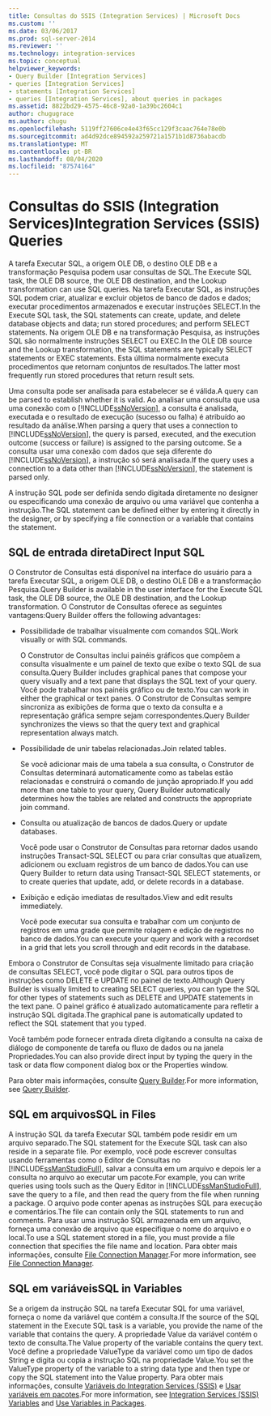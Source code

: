 ```yaml
---
title: Consultas do SSIS (Integration Services) | Microsoft Docs
ms.custom: ''
ms.date: 03/06/2017
ms.prod: sql-server-2014
ms.reviewer: ''
ms.technology: integration-services
ms.topic: conceptual
helpviewer_keywords:
- Query Builder [Integration Services]
- queries [Integration Services]
- statements [Integration Services]
- queries [Integration Services], about queries in packages
ms.assetid: 8822bd29-4575-46c8-92a0-1a39bc2604c1
author: chugugrace
ms.author: chugu
ms.openlocfilehash: 5119ff27606ce4e43f65cc129f3caac764e78e0b
ms.sourcegitcommit: ad4d92dce894592a259721a1571b1d8736abacdb
ms.translationtype: MT
ms.contentlocale: pt-BR
ms.lasthandoff: 08/04/2020
ms.locfileid: "87574164"
---
```

# <a name="integration-services-ssis-queries"></a><span data-ttu-id="d979b-102">Consultas do SSIS (Integration Services)</span><span class="sxs-lookup"><span data-stu-id="d979b-102">Integration Services (SSIS) Queries</span></span>
  <span data-ttu-id="d979b-103">A tarefa Executar SQL, a origem OLE DB, o destino OLE DB e a transformação Pesquisa podem usar consultas de SQL.</span><span class="sxs-lookup"><span data-stu-id="d979b-103">The Execute SQL task, the OLE DB source, the OLE DB destination, and the Lookup transformation can use SQL queries.</span></span> <span data-ttu-id="d979b-104">Na tarefa Executar SQL, as instruções SQL podem criar, atualizar e excluir objetos de banco de dados e dados; executar procedimentos armazenados e executar instruções SELECT.</span><span class="sxs-lookup"><span data-stu-id="d979b-104">In the Execute SQL task, the SQL statements can create, update, and delete database objects and data; run stored procedures; and perform SELECT statements.</span></span> <span data-ttu-id="d979b-105">Na origem OLE DB e na transformação Pesquisa, as instruções SQL são normalmente instruções SELECT ou EXEC.</span><span class="sxs-lookup"><span data-stu-id="d979b-105">In the OLE DB source and the Lookup transformation, the SQL statements are typically SELECT statements or EXEC statements.</span></span> <span data-ttu-id="d979b-106">Esta última normalmente executa procedimentos que retornam conjuntos de resultados.</span><span class="sxs-lookup"><span data-stu-id="d979b-106">The latter most frequently run stored procedures that return result sets.</span></span>  
  
 <span data-ttu-id="d979b-107">Uma consulta pode ser analisada para estabelecer se é válida.</span><span class="sxs-lookup"><span data-stu-id="d979b-107">A query can be parsed to establish whether it is valid.</span></span> <span data-ttu-id="d979b-108">Ao analisar uma consulta que usa uma conexão com o [!INCLUDE[ssNoVersion](../includes/ssnoversion-md.md)], a consulta é analisada, executada e o resultado de execução (sucesso ou falha) é atribuído ao resultado da análise.</span><span class="sxs-lookup"><span data-stu-id="d979b-108">When parsing a query that uses a connection to [!INCLUDE[ssNoVersion](../includes/ssnoversion-md.md)], the query is parsed, executed, and the execution outcome (success or failure) is assigned to the parsing outcome.</span></span> <span data-ttu-id="d979b-109">Se a consulta usar uma conexão com dados que seja diferente do [!INCLUDE[ssNoVersion](../includes/ssnoversion-md.md)], a instrução só será analisada.</span><span class="sxs-lookup"><span data-stu-id="d979b-109">If the query uses a connection to a data other than [!INCLUDE[ssNoVersion](../includes/ssnoversion-md.md)], the statement is parsed only.</span></span>  
  
 <span data-ttu-id="d979b-110">A instrução SQL pode ser definida sendo digitada diretamente no designer ou especificando uma conexão de arquivo ou uma variável que contenha a instrução.</span><span class="sxs-lookup"><span data-stu-id="d979b-110">The SQL statement can be defined either by entering it directly in the designer, or by specifying a file connection or a variable that contains the statement.</span></span>  
  
## <a name="direct-input-sql"></a><span data-ttu-id="d979b-111">SQL de entrada direta</span><span class="sxs-lookup"><span data-stu-id="d979b-111">Direct Input SQL</span></span>  
 <span data-ttu-id="d979b-112">O Construtor de Consultas está disponível na interface do usuário para a tarefa Executar SQL, a origem OLE DB, o destino OLE DB e a transformação Pesquisa.</span><span class="sxs-lookup"><span data-stu-id="d979b-112">Query Builder is available in the user interface for the Execute SQL task, the OLE DB source, the OLE DB destination, and the Lookup transformation.</span></span> <span data-ttu-id="d979b-113">O Construtor de Consultas oferece as seguintes vantagens:</span><span class="sxs-lookup"><span data-stu-id="d979b-113">Query Builder offers the following advantages:</span></span>  
  
-   <span data-ttu-id="d979b-114">Possibilidade de trabalhar visualmente com comandos SQL.</span><span class="sxs-lookup"><span data-stu-id="d979b-114">Work visually or with SQL commands.</span></span>  
  
     <span data-ttu-id="d979b-115">O Construtor de Consultas inclui painéis gráficos que compõem a consulta visualmente e um painel de texto que exibe o texto SQL de sua consulta.</span><span class="sxs-lookup"><span data-stu-id="d979b-115">Query Builder includes graphical panes that compose your query visually and a text pane that displays the SQL text of your query.</span></span> <span data-ttu-id="d979b-116">Você pode trabalhar nos painéis gráfico ou de texto.</span><span class="sxs-lookup"><span data-stu-id="d979b-116">You can work in either the graphical or text panes.</span></span> <span data-ttu-id="d979b-117">O Construtor de Consultas sempre sincroniza as exibições de forma que o texto da consulta e a representação gráfica sempre sejam correspondentes.</span><span class="sxs-lookup"><span data-stu-id="d979b-117">Query Builder synchronizes the views so that the query text and graphical representation always match.</span></span>  
  
-   <span data-ttu-id="d979b-118">Possibilidade de unir tabelas relacionadas.</span><span class="sxs-lookup"><span data-stu-id="d979b-118">Join related tables.</span></span>  
  
     <span data-ttu-id="d979b-119">Se você adicionar mais de uma tabela a sua consulta, o Construtor de Consultas determinará automaticamente como as tabelas estão relacionadas e construirá o comando de junção apropriado.</span><span class="sxs-lookup"><span data-stu-id="d979b-119">If you add more than one table to your query, Query Builder automatically determines how the tables are related and constructs the appropriate join command.</span></span>  
  
-   <span data-ttu-id="d979b-120">Consulta ou atualização de bancos de dados.</span><span class="sxs-lookup"><span data-stu-id="d979b-120">Query or update databases.</span></span>  
  
     <span data-ttu-id="d979b-121">Você pode usar o Construtor de Consultas para retornar dados usando instruções Transact-SQL SELECT ou para criar consultas que atualizem, adicionem ou excluam registros de um banco de dados.</span><span class="sxs-lookup"><span data-stu-id="d979b-121">You can use Query Builder to return data using Transact-SQL SELECT statements, or to create queries that update, add, or delete records in a database.</span></span>  
  
-   <span data-ttu-id="d979b-122">Exibição e edição imediatas de resultados.</span><span class="sxs-lookup"><span data-stu-id="d979b-122">View and edit results immediately.</span></span>  
  
     <span data-ttu-id="d979b-123">Você pode executar sua consulta e trabalhar com um conjunto de registros em uma grade que permite rolagem e edição de registros no banco de dados.</span><span class="sxs-lookup"><span data-stu-id="d979b-123">You can execute your query and work with a recordset in a grid that lets you scroll through and edit records in the database.</span></span>  
  
 <span data-ttu-id="d979b-124">Embora o Construtor de Consultas seja visualmente limitado para criação de consultas SELECT, você pode digitar o SQL para outros tipos de instruções como DELETE e UPDATE no painel de texto.</span><span class="sxs-lookup"><span data-stu-id="d979b-124">Although Query Builder is visually limited to creating SELECT queries, you can type the SQL for other types of statements such as DELETE and UPDATE statements in the text pane.</span></span> <span data-ttu-id="d979b-125">O painel gráfico é atualizado automaticamente para refletir a instrução SQL digitada.</span><span class="sxs-lookup"><span data-stu-id="d979b-125">The graphical pane is automatically updated to reflect the SQL statement that you typed.</span></span>  
  
 <span data-ttu-id="d979b-126">Você também pode fornecer entrada direta digitando a consulta na caixa de diálogo de componente de tarefa ou fluxo de dados ou na janela Propriedades.</span><span class="sxs-lookup"><span data-stu-id="d979b-126">You can also provide direct input by typing the query in the task or data flow component dialog box or the Properties window.</span></span>  
  
 <span data-ttu-id="d979b-127">Para obter mais informações, consulte [Query Builder](../../2014/integration-services/query-builder.md).</span><span class="sxs-lookup"><span data-stu-id="d979b-127">For more information, see [Query Builder](../../2014/integration-services/query-builder.md).</span></span>  
  
## <a name="sql-in-files"></a><span data-ttu-id="d979b-128">SQL em arquivos</span><span class="sxs-lookup"><span data-stu-id="d979b-128">SQL in Files</span></span>  
 <span data-ttu-id="d979b-129">A instrução SQL da tarefa Executar SQL também pode residir em um arquivo separado.</span><span class="sxs-lookup"><span data-stu-id="d979b-129">The SQL statement for the Execute SQL task can also reside in a separate file.</span></span> <span data-ttu-id="d979b-130">Por exemplo, você pode escrever consultas usando ferramentas como o Editor de Consultas no [!INCLUDE[ssManStudioFull](../includes/ssmanstudiofull-md.md)], salvar a consulta em um arquivo e depois ler a consulta no arquivo ao executar um pacote.</span><span class="sxs-lookup"><span data-stu-id="d979b-130">For example, you can write queries using tools such as the Query Editor in [!INCLUDE[ssManStudioFull](../includes/ssmanstudiofull-md.md)], save the query to a file, and then read the query from the file when running a package.</span></span> <span data-ttu-id="d979b-131">O arquivo pode conter apenas as instruções SQL para execução e comentários.</span><span class="sxs-lookup"><span data-stu-id="d979b-131">The file can contain only the SQL statements to run and comments.</span></span> <span data-ttu-id="d979b-132">Para usar uma instrução SQL armazenada em um arquivo, forneça uma conexão de arquivo que especifique o nome do arquivo e o local.</span><span class="sxs-lookup"><span data-stu-id="d979b-132">To use a SQL statement stored in a file, you must provide a file connection that specifies the file name and location.</span></span> <span data-ttu-id="d979b-133">Para obter mais informações, consulte [File Connection Manager](connection-manager/file-connection-manager.md).</span><span class="sxs-lookup"><span data-stu-id="d979b-133">For more information, see [File Connection Manager](connection-manager/file-connection-manager.md).</span></span>  
  
## <a name="sql-in-variables"></a><span data-ttu-id="d979b-134">SQL em variáveis</span><span class="sxs-lookup"><span data-stu-id="d979b-134">SQL in Variables</span></span>  
 <span data-ttu-id="d979b-135">Se a origem da instrução SQL na tarefa Executar SQL for uma variável, forneça o nome da variável que contém a consulta.</span><span class="sxs-lookup"><span data-stu-id="d979b-135">If the source of the SQL statement in the Execute SQL task is a variable, you provide the name of the variable that contains the query.</span></span> <span data-ttu-id="d979b-136">A propriedade Value da variável contém o texto de consulta.</span><span class="sxs-lookup"><span data-stu-id="d979b-136">The Value property of the variable contains the query text.</span></span> <span data-ttu-id="d979b-137">Você define a propriedade ValueType da variável como um tipo de dados String e digita ou copia a instrução SQL na propriedade Value.</span><span class="sxs-lookup"><span data-stu-id="d979b-137">You set the ValueType property of the variable to a string data type and then type or copy the SQL statement into the Value property.</span></span> <span data-ttu-id="d979b-138">Para obter mais informações, consulte [Variáveis do Integration Services &#40;SSIS&#41;](integration-services-ssis-variables.md) e [Usar variáveis em pacotes](../../2014/integration-services/use-variables-in-packages.md).</span><span class="sxs-lookup"><span data-stu-id="d979b-138">For more information, see [Integration Services &#40;SSIS&#41; Variables](integration-services-ssis-variables.md) and [Use Variables in Packages](../../2014/integration-services/use-variables-in-packages.md).</span></span>  
  
  
